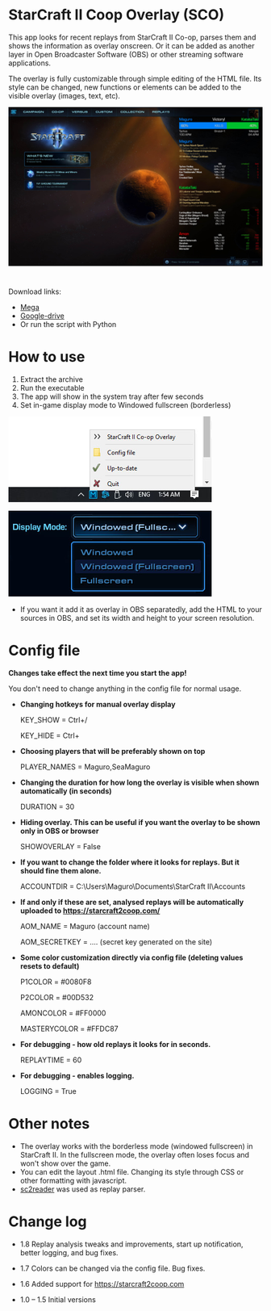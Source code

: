 # StarCraft II Coop Overlay (SCO)

This app looks for recent replays from StarCraft II Co-op, parses them and shows the information as overlay onscreen. Or it can be added as another layer in Open Broadcaster Software (OBS) or other streaming software applications.

The overlay is fully customizable through simple editing of the HTML file. Its style can be changed, new functions or elements can be added to the visible overlay (images, text, etc).

![Screenshot](/Screenshots/scr1.jpg)

# 
Download links: 
* [Mega](https://mega.nz/file/I4c3lAgA#YsF9dn9ORNXkBEQhabWN6jlSrrlkUy3ceLKDS6paQeM)
* [Google-drive](https://drive.google.com/file/d/1yK_rWnp78gcPsd0PAWTieTxK4YPFrZBk/view)
* Or run the script with Python

# How to use
1. Extract the archive
2. Run the executable
3. The app will show in the system tray after few seconds
4. Set in-game display mode to Windowed fullscreen (borderless)

![system tray](/Screenshots/systray.jpg)

![Screenshot](/Screenshots/Display.jpg)


* If you want it add it as overlay in OBS separatedly, add the HTML to your sources in OBS, and set its width and height to your screen resolution.


# Config file
**Changes take effect the next time you start the app!**

You don't need to change anything in the config file for normal usage.

* **Changing hotkeys for manual overlay display**

   KEY_SHOW = Ctrl+/
  
   KEY_HIDE = Ctrl+

* **Choosing players that will be preferably shown on top**

   PLAYER_NAMES = Maguro,SeaMaguro
  
* **Changing the duration for how long the overlay is visible when shown automatically (in seconds)**
  
   DURATION = 30
  
* **Hiding overlay. This can be useful if you want the overlay to be shown only in OBS or browser**  

   SHOWOVERLAY = False
  
* **If you want to change the folder where it looks for replays. But it should fine them alone.**

   ACCOUNTDIR = C:\Users\Maguro\Documents\StarCraft II\Accounts
   
* **If and only if these are set, analysed replays will be automatically uploaded to https://starcraft2coop.com/**

   AOM_NAME = Maguro (account name)

   AOM_SECRETKEY = .... (secret key generated on the site)
   
* **Some color customization directly via config file (deleting values resets to default)**

   P1COLOR = #0080F8
   
   P2COLOR = #00D532
   
   AMONCOLOR = #FF0000
   
   MASTERYCOLOR = #FFDC87

* **For debugging - how old replays it looks for in seconds.**

   REPLAYTIME = 60

* **For debugging - enables logging.**

   LOGGING = True



# Other notes
* The overlay works with the borderless mode (windowed fullscreen) in StarCraft II. In the fullscreen mode, the overlay often loses focus and won't show over the game. 
* You can edit the layout .html file. Changing its style through CSS or other formatting with javascript.
* [sc2reader](https://github.com/ggtracker/sc2reader) was used as replay parser.

# Change log
* 1.8 Replay analysis tweaks and improvements, start up notification, better logging, and bug fixes.

* 1.7 Colors can be changed via the config file. Bug fixes.

* 1.6 Added support for https://starcraft2coop.com

* 1.0 – 1.5 Initial versions
